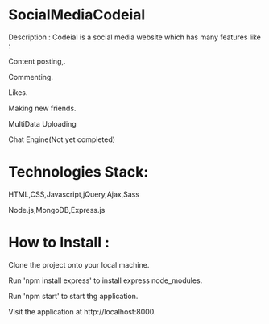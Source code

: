 # SocialMediaCodeial

Description : Codeial is a social media website which has many features like :

Content posting,.

Commenting.

Likes.

Making new friends.

MultiData Uploading

Chat Engine(Not yet completed)

# Technologies Stack:

HTML,CSS,Javascript,jQuery,Ajax,Sass

Node.js,MongoDB,Express.js

# How to Install :

Clone the project onto your local machine.

Run 'npm install express' to install express node_modules.

Run 'npm start' to start thg application.

Visit the application at http://localhost:8000.
